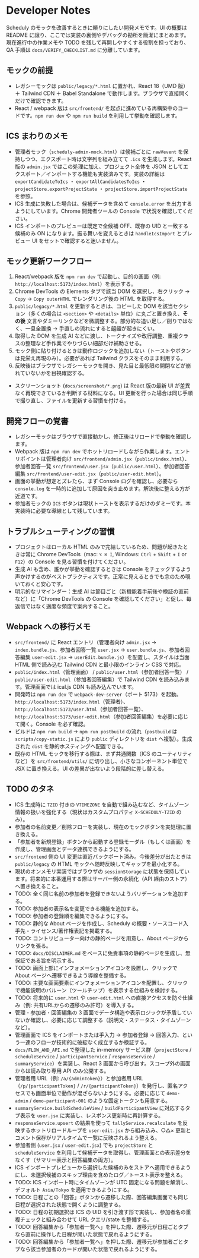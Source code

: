 # Developer Notes

Scheduly のモックを改善するときに頼りにしたい開発メモです。UI の概要は README に譲り、ここでは実装の裏側やデバッグの勘所を簡潔にまとめます。現在進行中の作業メモや TODO を残して再開しやすくする役割を担っており、QA 手順は `docs/VERIFY_CHECKLIST.md` に分離しています。

## モックの前提

- レガシーモックは `public/legacy/*.html` に置かれ、React 18（UMD 版）＋ Tailwind CDN ＋ Babel Standalone で動作します。ブラウザで直接開くだけで確認できます。
- React / webpack 版は `src/frontend/` を起点に進めている再構築中のコードです。`npm run dev` や `npm run build` を利用して挙動を確認します。

## ICS まわりのメモ

- 管理者モック（`scheduly-admin-mock.html`）は候補ごとに `rawVevent` を保持しつつ、エクスポート時は文字列を組み立てて `.ics` を生成します。React 版の `admin.jsx` ではこの処理に加え、プロジェクト全体を JSON としてエクスポート／インポートする機能も実装済みです。実装の詳細は `exportCandidateToIcs` ・ `exportAllCandidatesToIcs` ・ `projectStore.exportProjectState` ・ `projectStore.importProjectState` を参照。
- ICS 生成に失敗した場合は、候補データを含めて `console.error` を出力するようにしています。Chrome 開発者ツールの Console で状況を確認してください。
- ICS インポートのプレビューは既定で全候補 OFF、既存の UID と一致する候補のみ ON になります。振る舞いを変えるときは `handleIcsImport` とプレビュー UI をセットで確認すると迷いません。

## モック更新ワークフロー

1. React/webpack 版を `npm run dev` で起動し、目的の画面（例: `http://localhost:5173/index.html`）を表示する。
2. Chrome DevTools の Elements タブで該当 DOM を選択し、右クリック → `Copy` → `Copy outerHTML` でレンダリング後の HTML を取得する。
3. `public/legacy/*.html` を更新するときは、コピーした DOM を該当セクション（多くの場合は `<section>` や `<details>` 単位）に丸ごと置き換え、**その後** 文言やダミーリンクなどを微調整する。部分的な追い足し／削りではなく、一旦全置換 → 手直しの流れにすると齟齬が起きにくい。
4. 取得した DOM を生成 AI などに渡し、トークナイズや改行調整、重複クラスの整理など手作業でやりづらい細部だけ補助させる。
5. モック側に貼り付けるときは動作ロジックを追加しない（トーストやボタンは見栄え再現のみ）。必要があれば Tailwind クラスをそのまま利用する。
5. 反映後はブラウザでレガシーモックを開き、見た目と最低限の開閉などが崩れていないかを目視確認する。

- スクリーンショット (`docs/screenshot/*.png`) は React 版の最新 UI が差異なく再現できているか判断する材料になる。UI 更新を行った場合は同じ手順で撮り直し、ファイルを更新する習慣を付ける。

## 開発フローの覚書

- レガシーモックはブラウザで直接動かし、修正後はリロードで挙動を確認します。
- Webpack 版は `npm run dev` でホットリロードしながら作業します。エントリポイントは管理者向け `src/frontend/admin.jsx`（`public/index.html`）、参加者回答一覧 `src/frontend/user.jsx`（`public/user.html`）、参加者回答編集 `src/frontend/user-edit.jsx`（`public/user-edit.html`）。
- 画面の挙動が想定とズレたら、まず Console ログを確認し、必要なら `console.log` を一時的に追加して原因を突き止めます。解決後に整える方が近道です。
- 参加者モックの `ICS` ボタンは現状トーストを表示するだけのダミーです。本実装時に必要な導線として残しています。

## トラブルシューティングの習慣

- プロジェクトはローカル HTML のみで完結しているため、問題が起きたときは常に Chrome DevTools（mac: `⌥ ⌘ I`, Windows: `Ctrl` + `Shift` + `I` or `F12`）の Console を見る習慣を付けてください。
- 生成 AI も含め、誰かが挙動を確認するときは Console をチェックするよう声かけするのがベストプラクティスです。正常に見えるときでも念のため覗いておくと安心です。
- 明示的なリマインダー：生成 AI は節目ごと（新機能着手前後や検証の直前など）に「Chrome DevTools の Console を確認してください」と促し、毎返信ではなく適度な頻度で案内すること。

## Webpack への移行メモ

- `src/frontend/` に React エントリ（管理者向け `admin.jsx` → `index.bundle.js`、参加者回答一覧 `user.jsx` → `user.bundle.js`、参加者回答編集 `user-edit.jsx` → `userEdit.bundle.js`）を配置し、スタイルは当面 HTML 側で読み込む Tailwind CDN と最小限のインライン CSS で対応。
- `public/index.html`（管理画面） / `public/user.html`（参加者回答一覧） / `public/user-edit.html`（参加者回答編集）で Tailwind CDN を読み込みます。管理画面では ical.js CDN も読み込んでいます。
- 開発時は `npm run dev` で `webpack-dev-server`（ポート 5173）を起動。`http://localhost:5173/index.html`（管理者）、`http://localhost:5173/user.html`（参加者回答一覧）、`http://localhost:5173/user-edit.html`（参加者回答編集）を必要に応じて開く。Console を必ず確認。
- ビルドは `npm run build` → `npm run postbuild` の流れ（`postbuild` は `scripts/copy-static.js` により `public` ディレクトリを `dist` へ複製）。生成された `dist` を静的ホスティングへ配置できる。
- 既存の HTML モックを移行する際は、まず共通関数（ICS のユーティリティなど）を `src/frontend/utils/` に切り出し、小さなコンポーネント単位で JSX に置き換える。UI の差異が出ないよう段階的に差し替える。

## TODO のタネ

- ICS 生成時に `TZID` 付きの `VTIMEZONE` を自動で組み込むなど、タイムゾーン情報の扱いを強化する（現状はカスタムプロパティ `X-SCHEDULY-TZID` のみ）。
- 参加者の名前変更／削除フローを実装し、現在のモックボタンを実処理に置き換える。
- 「参加者を新規登録」ボタンから起動する登録モーダル（もしくは画面）を作成し、管理画面とデータ連携できるようにする。
- `src/frontend` 側の UI 変更は直近バックポート済み。今後差分が出たときは `public/legacy` の HTML モックへ随時反映してギャップを最小化する。
- 現状のオンメモリ実装ではブラウザの `sessionStorage` に状態を保持しています。将来的に本番運用する際はサーバー側の永続化（API 経由のストア）へ置き換えること。
- TODO: 全く同じ名前の参加者を登録できないようバリデーションを追加する。
- TODO: 参加者の表示名を変更できる機能を追加する。
- TODO: 参加者の登録順を編集できるようにする。
- TODO: 静的な About ページを作成し、Scheduly の概要・ソースコード入手先・ライセンス/著作権表記を掲載する。
- TODO: コントリビューター向けの静的ページを用意し、About ページからリンクを張る。
- TODO: `docs/DISCLAIMER.md` をベースに免責事項の静的ページを生成し、無保証である旨を明示する。
- TODO: 画面上部にインフォメーションアイコンを設置し、クリックで About ページへ遷移できるよう導線を整備する。
- TODO: 主要な画面要素にインフォメーションアイコンを配置し、クリックで機能説明のバルーン（ツールチップ）を表示する仕組みを検討する。
- TODO: 将来的に `user.html` や `user-edit.html` への直接アクセスを防ぐ仕組み（例: 共有URLからの遷移のみ許可）を導入する。
- 管理・参加者・回答編集の 3 画面でデータ構造や表示ロジックが矛盾していないか確認し、必要に応じて調整する（説明文・ステータス・タイムゾーンなど）。
- 管理画面で ICS をインポートまたは手入力 → 参加者登録 → 回答入力、という一連のフローが技術的に破綻なく成立するか検証する。
- `docs/FLOW_AND_API.md` で整理した in-memory サービス群（`projectStore` / `scheduleService` / `participantService` / `responseService` / `summaryService`）を実装し、React 3 画面から呼び出す。スコープ外の画面からは読み取り専用 API のみ公開する。
- 管理者用 URL（例: `/a/{adminToken}`）と参加者用 URL（`/p/{participantToken}` / `/r/{participantToken}`）を発行し、匿名アクセスでも画面単位で動作が混ざらないようにする。必要に応じて `demo-admin` / `demo-participant-001` のような固定トークンも用意する。
- `summaryService.buildScheduleView` / `buildParticipantView` に対応するタブ表示を `user.jsx` に実装し、レスポンス更新時に再計算する。
- `responseService.upsert` の結果を使って `tallyService.recalculate` を反映するホットリロードループを `user-edit.jsx` から組み込み、○△× 更新とコメント保存がリアルタイムで一覧に反映されるよう整える。
- 参加者側 (`user.jsx` / `user-edit.jsx`) でも `projectStore` と `scheduleService` を利用して候補データを取得し、管理画面との表示差分をなくす（サマリー表示と回答編集の両方）。
- ICS インポートプレビューから選択した候補のみをストアへ適用できるようにし、未選択候補のスキップ理由を含めたログ／トースト表示を整える。
- TODO: ICS インポート時にタイムゾーンが UTC 固定になる問題を解消し、デフォルト `Asia/Tokyo` を適用できるようにする。
- TODO: 日程ごとの「回答」ボタンから遷移した際、回答編集画面でも同じ日程が選択された状態で開くように調整する。
- TODO: 日程の初期選択は ICS の UID を引き渡す形で実装し、参加者名の重複チェックと組み合わせて URL クエリ/state を整備する。
- TODO: 回答編集から「参加者一覧へ」を押した際、遷移元が日程ごとタブなら直前に操作した日程が開いた状態で戻れるようにする。
- TODO: 回答編集から「参加者一覧へ」を押した際、遷移元が参加者ごとタブなら該当参加者のカードが開いた状態で戻れるようにする。
